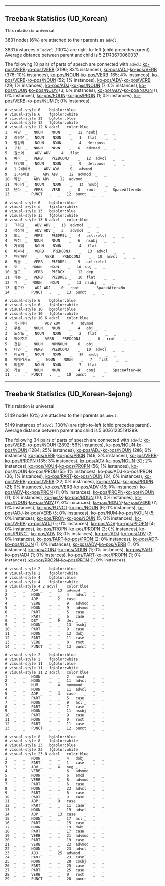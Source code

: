

--------------------------------------------------------------------------------

## Treebank Statistics (UD_Korean)

This relation is universal.

3831 nodes (6%) are attached to their parents as `advcl`.

3831 instances of `advcl` (100%) are right-to-left (child precedes parent).
Average distance between parent and child is 5.21743670060037.

The following 10 pairs of parts of speech are connected with `advcl`: [ko-pos/VERB]()-[ko-pos/VERB]() (3196; 83% instances), [ko-pos/ADJ]()-[ko-pos/VERB]() (376; 10% instances), [ko-pos/NOUN]()-[ko-pos/VERB]() (165; 4% instances), [ko-pos/VERB]()-[ko-pos/NOUN]() (52; 1% instances), [ko-pos/ADV]()-[ko-pos/VERB]() (29; 1% instances), [ko-pos/ADJ]()-[ko-pos/NOUN]() (7; 0% instances), [ko-pos/NOUN]()-[ko-pos/NOUN]() (3; 0% instances), [ko-pos/ADV]()-[ko-pos/NOUN]() (1; 0% instances), [ko-pos/NOUN]()-[ko-pos/PRON]() (1; 0% instances), [ko-pos/VERB]()-[ko-pos/NUM]() (1; 0% instances).


~~~ conllu
# visual-style 6	bgColor:blue
# visual-style 6	fgColor:white
# visual-style 12	bgColor:blue
# visual-style 12	fgColor:white
# visual-style 12 6 advcl	color:blue
1	해당	_	NOUN	NOUN	_	12	nsubj	_	_
2	질량은	_	NOUN	NOUN	_	1	flat	_	_
3	항성의	_	NOUN	NOUN	_	4	det:poss	_	_
4	구성	_	NOUN	NOUN	_	6	advmod	_	_
5	원소에	_	ADV	ADV	_	4	flat	_	_
6	따라	_	VERB	PREDCONJ	_	12	advcl	_	_
7	태양의	_	NOUN	NOUN	_	9	det:poss	_	_
8	1.2배에서	_	ADV	ADV	_	9	advmod	_	_
9	1.46배로	_	ADV	ADV	_	12	advmod	_	_
10	약간	_	ADV	ADV	_	12	advmod	_	_
11	차이가	_	NOUN	NOUN	_	12	nsubj	_	_
12	난다	_	VERB	VERB	_	0	root	_	SpaceAfter=No
13	.	.	PUNCT	.	_	12	punct	_	_

~~~


~~~ conllu
# visual-style 6	bgColor:blue
# visual-style 6	fgColor:white
# visual-style 13	bgColor:blue
# visual-style 13	fgColor:white
# visual-style 13 6 advcl	color:blue
1	그리고	_	ADV	ADV	_	13	advmod	_	_
2	정상에	_	ADV	ADV	_	3	advmod	_	_
3	있는	_	VERB	PREDREL	_	4	acl:relcl	_	_
4	매점	_	NOUN	NOUN	_	6	nsubj	_	_
5	가격이	_	NOUN	NOUN	_	4	flat	_	_
6	비싸서	_	VERB	PREDCONJ	_	13	advcl	_	_
7	왠만하면	_	VERB	PREDCONJ	_	10	advcl	_	_
8	먹을	_	VERB	PREDREL	_	9	acl:relcl	_	_
9	것	_	NOUN	NOUN	_	10	obj	_	_
10	들고	_	VERB	PREDCX	_	12	dep	_	_
11	가는	_	VERB	PREDREL	_	10	flat	_	_
12	게	_	NOUN	NOUN	_	13	nsubj	_	_
13	좋고요	_	ADJ	ADJ	_	0	root	_	SpaceAfter=No
14	.	.	PUNCT	.	_	13	punct	_	_

~~~


~~~ conllu
# visual-style 6	bgColor:blue
# visual-style 6	fgColor:white
# visual-style 10	bgColor:blue
# visual-style 10	fgColor:white
# visual-style 10 6 advcl	color:blue
1	거기에다	_	ADV	ADV	_	4	advmod	_	_
2	쿠폰	_	NOUN	NOUN	_	4	obj	_	_
3	도장도	_	NOUN	NOUN	_	2	flat	_	_
4	찍어주고	_	VERB	PREDCONJ	_	0	root	_	_
5	천원	_	NOUN	NUMNOUN	_	6	obj	_	_
6	내면	_	VERB	PREDCONJ	_	10	advcl	_	_
7	래귤러	_	NOUN	NOUN	_	10	nsubj	_	_
8	아메리카노	_	NOUN	NOUN	_	7	flat	_	_
9	리필도	_	NOUN	NOUN	_	7	flat	_	_
10	가능	_	NOUN	NOUN	_	4	conj	_	SpaceAfter=No
11	.	.	PUNCT	.	_	10	punct	_	_

~~~




--------------------------------------------------------------------------------

## Treebank Statistics (UD_Korean-Sejong)

This relation is universal.

5149 nodes (6%) are attached to their parents as `advcl`.

5149 instances of `advcl` (100%) are right-to-left (child precedes parent).
Average distance between parent and child is 5.60361235191299.

The following 34 pairs of parts of speech are connected with `advcl`: [ko-pos/VERB]()-[ko-pos/NOUN]() (2892; 56% instances), [ko-pos/NOUN]()-[ko-pos/NOUN]() (1284; 25% instances), [ko-pos/ADJ]()-[ko-pos/NOUN]() (286; 6% instances), [ko-pos/VERB]()-[ko-pos/PRON]() (146; 3% instances), [ko-pos/VERB]()-[ko-pos/PROPN]() (135; 3% instances), [ko-pos/ADV]()-[ko-pos/NOUN]() (82; 2% instances), [ko-pos/NOUN]()-[ko-pos/PROPN]() (56; 1% instances), [ko-pos/NOUN]()-[ko-pos/PRON]() (55; 1% instances), [ko-pos/ADJ]()-[ko-pos/PRON]() (36; 1% instances), [ko-pos/PART]()-[ko-pos/NOUN]() (24; 0% instances), [ko-pos/VERB]()-[ko-pos/VERB]() (22; 0% instances), [ko-pos/ADJ]()-[ko-pos/PROPN]() (21; 0% instances), [ko-pos/VERB]()-[ko-pos/ADV]() (18; 0% instances), [ko-pos/ADV]()-[ko-pos/PRON]() (11; 0% instances), [ko-pos/PROPN]()-[ko-pos/NOUN]() (11; 0% instances), [ko-pos/X]()-[ko-pos/NOUN]() (10; 0% instances), [ko-pos/NOUN]()-[ko-pos/ADV]() (7; 0% instances), [ko-pos/NOUN]()-[ko-pos/VERB]() (7; 0% instances), [ko-pos/PUNCT]()-[ko-pos/NOUN]() (6; 0% instances), [ko-pos/ADJ]()-[ko-pos/VERB]() (5; 0% instances), [ko-pos/NUM]()-[ko-pos/NOUN]() (5; 0% instances), [ko-pos/PRON]()-[ko-pos/NOUN]() (5; 0% instances), [ko-pos/VERB]()-[ko-pos/ADJ]() (5; 0% instances), [ko-pos/ADV]()-[ko-pos/PROPN]() (4; 0% instances), [ko-pos/PROPN]()-[ko-pos/PROPN]() (3; 0% instances), [ko-pos/PUNCT]()-[ko-pos/ADV]() (3; 0% instances), [ko-pos/ADJ]()-[ko-pos/ADV]() (2; 0% instances), [ko-pos/PART]()-[ko-pos/PRON]() (2; 0% instances), [ko-pos/ADP]()-[ko-pos/NOUN]() (1; 0% instances), [ko-pos/ADV]()-[ko-pos/VERB]() (1; 0% instances), [ko-pos/CONJ]()-[ko-pos/NOUN]() (1; 0% instances), [ko-pos/PART]()-[ko-pos/ADJ]() (1; 0% instances), [ko-pos/PART]()-[ko-pos/PROPN]() (1; 0% instances), [ko-pos/PROPN]()-[ko-pos/PRON]() (1; 0% instances).


~~~ conllu
# visual-style 2	bgColor:blue
# visual-style 2	fgColor:white
# visual-style 4	bgColor:blue
# visual-style 4	fgColor:white
# visual-style 4 2 advcl	color:blue
1	_	_	ADV	_	_	13	advmod	_	_
2	_	_	NOUN	_	_	4	advcl	_	_
3	_	_	ADP	_	_	2	case	_	_
4	_	_	VERB	_	_	9	advmod	_	_
5	_	_	NOUN	_	_	9	advmod	_	_
6	_	_	PART	_	_	5	case	_	_
7	_	_	PART	_	_	6	case	_	_
8	_	_	DET	_	_	9	det	_	_
9	_	_	NOUN	_	_	13	nsubj	_	_
10	_	_	PART	_	_	9	case	_	_
11	_	_	NOUN	_	_	13	dobj	_	_
12	_	_	PART	_	_	11	case	_	_
13	_	_	VERB	_	_	0	root	_	_
14	_	_	PUNCT	_	_	13	punct	_	_

~~~


~~~ conllu
# visual-style 2	bgColor:blue
# visual-style 2	fgColor:white
# visual-style 11	bgColor:blue
# visual-style 11	fgColor:white
# visual-style 11 2 advcl	color:blue
1	_	_	NOUN	_	_	2	nmod	_	_
2	_	_	NOUN	_	_	11	advcl	_	_
3	_	_	NUM	_	_	4	nummmod	_	_
4	_	_	NOUN	_	_	11	advcl	_	_
5	_	_	ADP	_	_	4	case	_	_
6	_	_	PART	_	_	5	case	_	_
7	_	_	NOUN	_	_	9	acl	_	_
8	_	_	PART	_	_	7	case	_	_
9	_	_	NOUN	_	_	11	nsubj	_	_
10	_	_	PART	_	_	9	case	_	_
11	_	_	NOUN	_	_	0	root	_	_
12	_	_	PART	_	_	11	case	_	_
13	_	_	PUNCT	_	_	12	punct	_	_

~~~


~~~ conllu
# visual-style 8	bgColor:blue
# visual-style 8	fgColor:white
# visual-style 23	bgColor:blue
# visual-style 23	fgColor:white
# visual-style 23 8 advcl	color:blue
1	_	_	NOUN	_	_	4	dobj	_	_
2	_	_	PART	_	_	1	case	_	_
3	_	_	ADV	_	_	4	neg	_	_
4	_	_	VERB	_	_	6	advmod	_	_
5	_	_	NOUN	_	_	6	amod	_	_
6	_	_	VERB	_	_	8	advmod	_	_
7	_	_	PART	_	_	6	case	_	_
8	_	_	NOUN	_	_	23	advcl	_	_
9	_	_	PART	_	_	8	case	_	_
10	_	_	PART	_	_	9	case	_	_
11	_	_	ADP	_	_	8	case	_	_
12	_	_	PART	_	_	11	case	_	_
13	_	_	NOUN	_	_	19	advcl	_	_
14	_	_	ADP	_	_	13	case	_	_
15	_	_	NOUN	_	_	17	acl	_	_
16	_	_	PART	_	_	15	case	_	_
17	_	_	NOUN	_	_	19	dobj	_	_
18	_	_	PART	_	_	17	case	_	_
19	_	_	VERB	_	_	21	advmod	_	_
20	_	_	PART	_	_	19	case	_	_
21	_	_	VERB	_	_	22	advmod	_	_
22	_	_	NOUN	_	_	23	advcl	_	_
23	_	_	ADJ	_	_	25	advmod	_	_
24	_	_	PART	_	_	23	case	_	_
25	_	_	NOUN	_	_	28	csubj	_	_
26	_	_	PART	_	_	25	case	_	_
27	_	_	PART	_	_	25	case	_	_
28	_	_	VERB	_	_	0	root	_	_
29	_	_	PUNCT	_	_	28	punct	_	_

~~~


